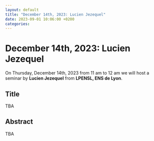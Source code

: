 ```yaml
---
layout: default
title: "December 14th, 2023: Lucien Jezequel"
date: 2023-09-01 10:06:00 +0200
categories:
---
```


# December 14th, 2023: Lucien Jezequel

On Thursday, December 14th, 2023 from 11 am to 12 am we will host a seminar by **Lucien Jezequel** from **LPENSL, ENS de Lyon**. 

## Title

TBA

## Abstract 

TBA




